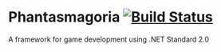 # Phantasmagoria [![Build Status](https://ci.appveyor.com/api/projects/status/wvwnvjt42c7icdqo?svg=true)](https://ci.appveyor.com/project/mrpimpunicorn/phantasmagoria-framework)

A framework for game development using .NET Standard 2.0

